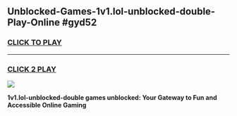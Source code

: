 
## Unblocked-Games-1v1.lol-unblocked-double-Play-Online #gyd52
<h3>
<a href="https://news.freeplayer.one?title=1v1.lol-unblocked-double&ref=3">CLICK TO PLAY</a></h3>
<hr>

<h3>
<a href="https://news.freeplayer.one?title=1v1.lol-unblocked-double&ref=3">CLICK 2 PLAY</a>
  
</h3>

<a href="https://news.freeplayer.one?title=1v1.lol-unblocked-double&ref=3"><img src="https://clearcache.store/games.png"></a>


**1v1.lol-unblocked-double games unblocked: Your Gateway to Fun and Accessible Online Gaming**
